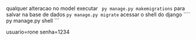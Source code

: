 qualquer alteracao no model
executar ``` py manage.py makemigrations```
para salvar na base de dados ``` py manage.py migrate ```
acessar o shell do django ```` py manage.py shell ``` 

usuario=rone
senha=1234
